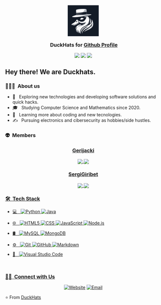 <h3 align="center">
	<img src="./thumbnail.png" width="100" alt="Logo"/><br/>
	<img src="https://raw.githubusercontent.com/DuckHats/DuckHats/main/assets/misc/transparent.png" height="30" width="0px"/>
	DuckHats for <a href="https://github.com/DuckHats">Github Profile</a>
</h3>

<p align="center">
	<a href="https://github.com/DuckHats/github-readme-stats/stargazers"><img src="https://img.shields.io/github/stars/DuckHats/github-readme-stats?colorA=363a4f&colorB=b7bdf8&style=for-the-badge"></a>
	<a href="https://github.com/DuckHats/github-readme-stats/issues"><img src="https://img.shields.io/github/issues/DuckHats/github-readme-stats?colorA=363a4f&colorB=f5a97f&style=for-the-badge"></a>
	<a href="https://github.com/DuckHats/github-readme-stats/contributors"><img src="https://img.shields.io/github/contributors/DuckHats/github-readme-stats?colorA=363a4f&colorB=a6da95&style=for-the-badge"></a>
</p>

<h2> Hey there! We are Duckhats.</h2>

<h3> 👨🏻‍💻 &nbsp;About us </h3>

- 🤔 &nbsp; Exploring new technologies and developing software solutions and quick hacks.
- 🎓 &nbsp; Studying Computer Science and Mathematics since 2020.
- 🌱 &nbsp; Learning more about coding and new tecnologies.
- ✍️ &nbsp; Pursuing electronics and cibersecurity as hobbies/side hustles.

<h3> 👽 &nbsp;Members </h3>
<div align="center">
    <h3><a href="https://github.com/Gerijacki">Gerijacki</a></h3>
    <a href="https://github.com/Gerijacki">
      <img align="center" src="http://github-profile-summary-cards.vercel.app/api/cards/stats?username=Gerijacki&theme=2077" height="180em" />
      <img align="center" src="http://github-profile-summary-cards.vercel.app/api/cards/most-commit-language?username=Gerijacki&theme=2077" height="180em" </a>
</div>

<div align="center">
    <h3><a href="https://github.com/SergiGiribet">SergiGiribet</a></h3>
      <a href="https://github.com/SergiGiribet">
      <img align="center" src="http://github-profile-summary-cards.vercel.app/api/cards/stats?username=SergiGiribet&theme=radical" height="180em" />
      <img align="center" src="http://github-profile-summary-cards.vercel.app/api/cards/most-commit-language?username=SergiGiribet&theme=radical" height="180em" </a> 
</div>

<h3> 🛠 &nbsp;Tech Stack</h3>

- 💻 &nbsp;
  ![Python](https://img.shields.io/badge/-Python-333333?style=flat&logo=python)
  ![Java](https://img.shields.io/badge/-Java-333333?style=flat&logo=Java&logoColor=007396)

- 🌐 &nbsp;
  ![HTML5](https://img.shields.io/badge/-HTML5-333333?style=flat&logo=HTML5)
  ![CSS](https://img.shields.io/badge/-CSS-333333?style=flat&logo=CSS3&logoColor=1572B6)
  ![JavaScript](https://img.shields.io/badge/-JavaScript-333333?style=flat&logo=javascript)
  ![Node.js](https://img.shields.io/badge/-Node.js-333333?style=flat&logo=node.js)
- 🛢 &nbsp;
  ![MySQL](https://img.shields.io/badge/-MySQL-333333?style=flat&logo=mysql)
  ![MongoDB](https://img.shields.io/badge/-MongoDB-333333?style=flat&logo=mongodb)
- ⚙️ &nbsp;
  ![Git](https://img.shields.io/badge/-Git-333333?style=flat&logo=git)
  ![GitHub](https://img.shields.io/badge/-GitHub-333333?style=flat&logo=github)
  ![Markdown](https://img.shields.io/badge/-Markdown-333333?style=flat&logo=markdown)
- 🔧 &nbsp;
  ![Visual Studio Code](https://img.shields.io/badge/-Visual%20Studio%20Code-333333?style=flat&logo=visual-studio-code&logoColor=007ACC)

<br/>

<h3> 🤝🏻 &nbsp;Connect with Us </h3>

<p align="center">
<a href="https://DuckHats.github.io"><img alt="Website" src="https://img.shields.io/badge/Website-www.Duckhats.com-blue?style=flat-square&logo=google-chrome"></a>
<a href="duckhats@gmail.com"><img alt="Email" src="https://img.shields.io/badge/Email-duckhats@gmail.com-blue?style=flat-square&logo=gmail"></a>
</p>

⭐️ From [DuckHats](https://github.com/DuckHats)